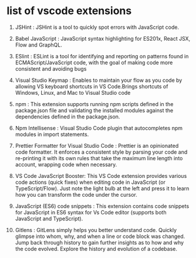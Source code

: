 # list of vscode extensions

1) JSHint : JSHint is a tool to quickly spot errors with JavaScript code.

2) Babel JavaScript : JavaScript syntax highlighting for ES201x, React JSX, Flow and GraphQL.

3) ESlint :  ESLint is a tool for identifying and reporting on patterns found in ECMAScript/JavaScript code, with the goal of making code more consistent and avoiding bugs

4) Visual Studio Keymap : Enables to maintain your flow as you code by allowing VS keyboard shortcuts in VS Code.Brings shortcuts of Windows, Linux, and Mac to Visual Studio code

5) npm : This extension supports running npm scripts defined in the package.json file and validating the installed modules against the dependencies defined in the package.json.

6) Npm Intellisense : Visual Studio Code plugin that autocompletes npm modules in import statements.

7) Prettier Formatter for Visual Studio Code : Prettier is an opinionated code formatter. It enforces a consistent style by parsing your code and re-printing it with its own rules that take the maximum line length into account, wrapping code when necessary.

8) VS Code JavaScript Booster: This VS Code extension provides various code actions (quick fixes) when editing code in JavaScript (or TypeScript/Flow). Just note the light bulb at the left and press it to learn how you can transform the code under the cursor.

9) JavaScript (ES6) code snippets : This extension contains code snippets for JavaScript in ES6 syntax for Vs Code editor (supports both JavaScript and TypeScript).

10) Gitlens : GitLens simply helps you better understand code. Quickly glimpse into whom, why, and when a line or code block was changed. Jump back through history to gain further insights as to how and why the code evolved. Explore the history and evolution of a codebase.





